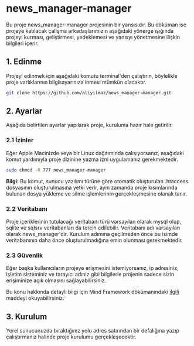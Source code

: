 # news_manager-manager

Bu proje news_manager-manager projesinin bir yansısıdır. Bu döküman ise projeye katılacak çalışma arkadaşlarımızın aşağıdaki yönerge ışığında projeyi kurması, geliştirmesi, yedeklemesi ve yansıyı yönetmesine ilişkin bilgileri içerir.

## 1. Edinme

Projeyi edinmek için aşağıdaki komutu terminal'den çalıştırın, böylelikle proje varlıklarının bilgisayarınıza inmesi mümkün olacaktır.

```bash
git clone https://github.com/aliyilmaz/news_manager-manager.git
```

## 2. Ayarlar
Aşağıda belirtilen ayarlar yapılarak proje, kuruluma hazır hale getirilir.
### 2.1 İzinler

Eğer Apple Macinizde veya bir Linux dağıtımında çalışıyorsanız, aşağıdaki komut yardımıyla proje dizinine yazma izni uygulamanız gerekmektedir.

```bash
sudo chmod -R 777 news_manager-manager
```

**Bilgi:**
Bu komut, sunucu yazılımı türüne göre otomatik oluşturulan .htaccess dosyasının oluşturulmasına yetki verir, aynı zamanda proje kısımlarında bulunan dosya yükleme ve silme işlemlerinin gerçekleşmesine olanak tanır.

### 2.2 Veritabanı

Proje içeriklerinin tutulacağı veritabanı türü varsayılan olarak mysql olup, sqlite ve sqlsrv veritabanları da tercih edilebilir. Veritabanı adı varsayılan olarak news_manager'dir. Kurulum adımına geçilmeden önce bu isimde veritabanının daha önce oluşturulmadığına emin olunması gerekmektedir.

### 2.3 Güvenlik

Eğer başka kullanıcıların projeye erişmesini istemiyorsanız, ip adresiniz, işletim sisteminiz ve tarayıcı adınız gibi bilgilerle projenin sadece sizin erişiminize açık olmasını sağlayabilirsiniz.

Bu konu hakkında detaylı bilgi için Mind Framework dökümanındaki [ilgili](https://github.com/aliyilmaz/Mind/blob/master/docs/tr-readme.md#firewall) maddeyi okuyabilirsiniz.


## 3. Kurulum
Yerel sunucunuzda bıraktığınız yolu adres satırından bir defalığına yazıp çalıştırmanız halinde proje kurulumu gerçekleşecektir.
